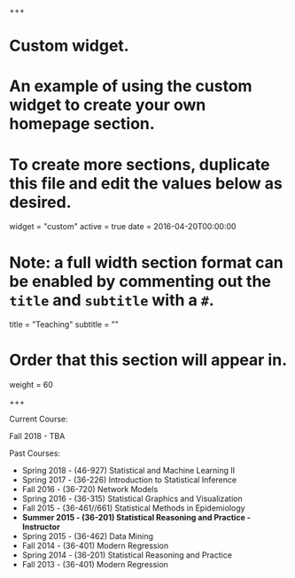 +++
# Custom widget.
# An example of using the custom widget to create your own homepage section.
# To create more sections, duplicate this file and edit the values below as desired.
widget = "custom"
active = true
date = 2016-04-20T00:00:00

# Note: a full width section format can be enabled by commenting out the `title` and `subtitle` with a `#`.
title = "Teaching"
subtitle = ""

# Order that this section will appear in.
weight = 60

+++

Current Course:

Fall 2018 - TBA

Past Courses:

+ Spring 2018 - (46-927) Statistical and Machine Learning II
+ Spring 2017 - (36-226) Introduction to Statistical Inference
+ Fall 2016 - (36-720) Network Models
+ Spring 2016 - (36-315) Statistical Graphics and Visualization
+ Fall 2015 - (36-461//661) Statistical Methods in Epidemiology
+ **Summer 2015 - (36-201) Statistical Reasoning and Practice  - Instructor**
+ Spring 2015 - (36-462) Data Mining
+ Fall 2014 - (36-401) Modern Regression
+ Spring 2014 - (36-201) Statistical Reasoning and Practice
+ Fall 2013 - (36-401) Modern Regression